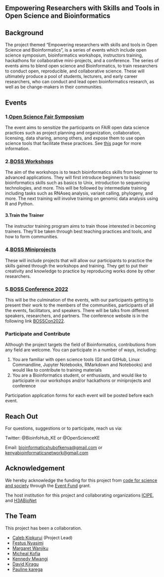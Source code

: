 ## Empowering Researchers with Skills and Tools in Open Science and Bioinformatics

## Background
The project themed “Empowering researchers with skills and tools in Open Science and Bioinformatics”, is a series of events which include open science symposium, bioinformatics workshops, instructors training, hackathons for collaborative mini-projects, and a conference. The series of events aims to blend open science and Bioinformatics, to train researchers to conduct open, reproducible, and collaborative science. These will ultimately produce a pool of students, lecturers, and early career researchers, who can conduct and lead open bioinformatics research, as well as be change-makers in their communities. 

## Events
### 1.[Open Science Fair Symposium](https://github.com/bioinformatics-hub-ke/Open-Science-Symposium)
The event aims to sensitize the participants on FAIR open data science practices such as project planning and organization, collaboration, licensing, data sharing, among others, and expose them to use open science tools that facilitate these practices. See [this](https://github.com/BioinfoNet/Open-Science-Symposium) page for more information.

### 2.[BOSS Workshops](https://github.com/bioinformatics-hub-ke/Boss-workshops)
The aim of the workshops is to teach bioinformatics skills from beginner to advanced applications. They will first introduce beginners to basic bioinformatics skills such as basics to Unix, introduction to sequencing technologies, and more. This will be followed by intermediate training including tasks such as RNAseq analysis, variant calling, phylogeny, and more. The next training will involve training on genomic data analysis using R and Python. 

#### 3.Train the Trainer
The instructor training program aims to train those interested in becoming trainers. They’ll be taken through best teaching practices and tools, and how to form communities. 

### 4.[BOSS Miniprojects](https://github.com/bioinformatics-hub-ke/BOSS-miniprojects)
These will include projects that will allow our participants to practice the skills gained through the workshops and training. They get to put their creativity and knowledge to practice by reproducing works done by other researchers.

### 5.[BOSS Conference 2022](https://github.com/bioinformatics-hub-ke/BOSS22)
This will be the culmination of the events, with our participants getting to present their work to the members of the communities, participants of all the events, facilitators, and speakers. There will be talks from different speakers, researchers, and partners. The conference website is in the following link [BOSSCon2022](https://bosscon2022.bhki.org/).

### Participate and Contribute
Although the project targets the field of Bioinformatics, contributions from any field are welcome. You can participate in a number of ways, including:

1. You are familiar with open science tools (Git and GitHub, Linux Commandline, Jupyter Notebooks, RMarkdown and Notebooks) and would like to contribute to training materials
2. You are a Bioinformatics student, or enthusiasts, and would like to participate in our workshops and/or hackathons or miniprojects and conference

Participation application forms for each event will be posted before each event.

## Reach Out
For questions, suggestions or to participate, reach us via:

Twitter: @BioinfoHub_KE or @OpenScienceKE

Email: bioinformaticshubofkenya@gmail.com or kenyabioinformaticsnetwork@gmail.com

## Acknowledgement
We hereby acknowledge the funding for this project from [code for science and society](https://codeforscience.org/) through the [Event Fund](https://eventfund.codeforscience.org/announcing-the-new-cohort-of-event-fund-grantees/) grant.

The host institution for this project and collaborating organizations [ICIPE](http://www.icipe.org/), and [H3ABioNet](https://www.h3abionet.org/)

## The Team
This project has been a collaboration. 
- [Caleb Kipkurui](https://github.com/kipkurui) (Project Lead)
- [Festus Nyasimi](https://github.com/Fnyasimi)
- [Margaret Wanjiku](https://github.com/Megmugure)
- [Micheal Kofia](https://github.com/LandiMi2)
- [Kennedy Mwangi](https://github.com/wanjauk)
- [David Kiragu](https://github.com/KIRAGU-MWAURA)
- [Pauline karega](https://github.com/karegapauline)
